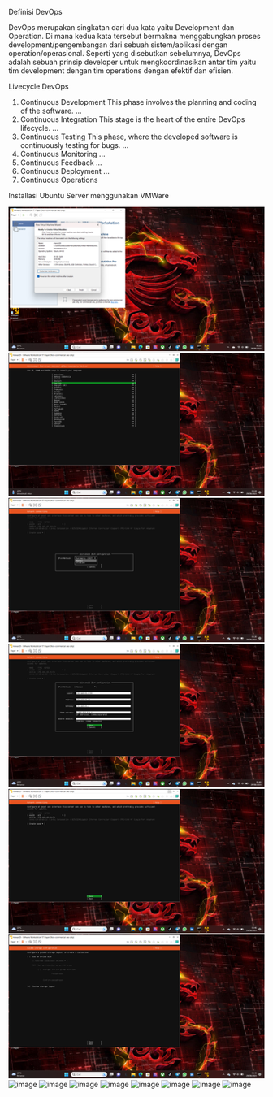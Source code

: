 Definisi DevOps

DevOps merupakan singkatan dari dua kata yaitu Development dan Operation. Di mana kedua kata tersebut bermakna menggabungkan proses development/pengembangan dari sebuah sistem/aplikasi dengan operation/operasional. Seperti yang disebutkan sebelumnya, DevOps adalah sebuah prinsip developer untuk mengkoordinasikan antar tim yaitu tim development dengan tim operations dengan efektif dan efisien.

Livecycle DevOps

1) Continuous Development This phase involves the planning and coding of the software. ...
2) Continuous Integration This stage is the heart of the entire DevOps lifecycle. ...
3) Continuous Testing This phase, where the developed software is continuously testing for bugs. ...
4) Continuous Monitoring ...
5) Continuous Feedback ...
6) Continuous Deployment ...
7) Continuous Operations


Installasi Ubuntu Server menggunakan VMWare

![image](https://raw.githubusercontent.com/restubagusananda/devops18-dumbways-restubagusananda/main/Cuplikan%20layar%202023-08-29%20002239.png)
![image](https://raw.githubusercontent.com/restubagusananda/devops18-dumbways-restubagusananda/main/Cuplikan%20layar%202023-08-29%20002448.png)
![image](https://raw.githubusercontent.com/restubagusananda/devops18-dumbways-restubagusananda/main/Cuplikan%20layar%202023-08-29%20003005.png)
![image](https://raw.githubusercontent.com/restubagusananda/devops18-dumbways-restubagusananda/main/Cuplikan%20layar%202023-08-29%20004615.png)
![image](https://raw.githubusercontent.com/restubagusananda/devops18-dumbways-restubagusananda/main/Cuplikan%20layar%202023-08-29%20004650.png)
![image](https://raw.githubusercontent.com/restubagusananda/devops18-dumbways-restubagusananda/main/Cuplikan%20layar%202023-08-29%20004848.png)
![image]()
![image]()
![image]()
![image]()
![image]()
![image]()
![image]()
![image]()

